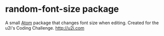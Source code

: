 # random-font-size package

A small [Atom](https://atom.io) package that changes font size when editing. Created for the u2i's Coding Challenge. http://u2i.com
